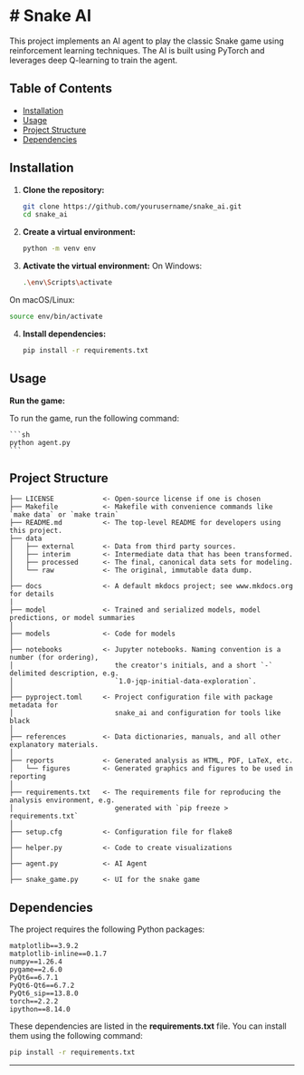 # # Snake AI

This project implements an AI agent to play the classic Snake game using reinforcement learning techniques. The AI is built using PyTorch and leverages deep Q-learning to train the agent.

## Table of Contents

- [Installation](#installation)
- [Usage](#usage)
- [Project Structure](#project-structure)
- [Dependencies](#dependencies)

## Installation

1. **Clone the repository:**

   ```sh
   git clone https://github.com/yourusername/snake_ai.git
   cd snake_ai
    ```
2. **Create a virtual environment:**

   ```sh
   python -m venv env
   ```

3. **Activate the virtual environment:**
On Windows:

   ```sh
   .\env\Scripts\activate
   ```
On macOS/Linux:

   ```sh
   source env/bin/activate
   ```

4. **Install dependencies:**

   ```sh
   pip install -r requirements.txt
   ```

## Usage

**Run the game:**

To run the game, run the following command:

    ```sh
    python agent.py
    ```

## Project Structure

```
├── LICENSE            <- Open-source license if one is chosen
├── Makefile           <- Makefile with convenience commands like `make data` or `make train`
├── README.md          <- The top-level README for developers using this project.
├── data
│   ├── external       <- Data from third party sources.
│   ├── interim        <- Intermediate data that has been transformed.
│   ├── processed      <- The final, canonical data sets for modeling.
│   └── raw            <- The original, immutable data dump.
│
├── docs               <- A default mkdocs project; see www.mkdocs.org for details
|
├── model              <- Trained and serialized models, model predictions, or model summaries
│
├── models             <- Code for models
│
├── notebooks          <- Jupyter notebooks. Naming convention is a number (for ordering),
│                         the creator's initials, and a short `-` delimited description, e.g.
│                         `1.0-jqp-initial-data-exploration`.
│
├── pyproject.toml     <- Project configuration file with package metadata for 
│                         snake_ai and configuration for tools like black
│
├── references         <- Data dictionaries, manuals, and all other explanatory materials.
│
├── reports            <- Generated analysis as HTML, PDF, LaTeX, etc.
│   └── figures        <- Generated graphics and figures to be used in reporting
│
├── requirements.txt   <- The requirements file for reproducing the analysis environment, e.g.
│                         generated with `pip freeze > requirements.txt`
│
├── setup.cfg          <- Configuration file for flake8
│
├── helper.py          <- Code to create visualizations
│
├── agent.py           <- AI Agent
│
├── snake_game.py      <- UI for the snake game
```

## Dependencies

The project requires the following Python packages:

```plaintext
matplotlib==3.9.2
matplotlib-inline==0.1.7
numpy==1.26.4
pygame==2.6.0
PyQt6==6.7.1
PyQt6-Qt6==6.7.2
PyQt6_sip==13.8.0
torch==2.2.2
ipython==8.14.0
```

These dependencies are listed in the **requirements.txt** file. You can install them using the following command:
```sh
pip install -r requirements.txt
```
--------

